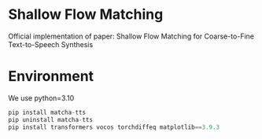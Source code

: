 # Shallow Flow Matching
Official implementation of paper: Shallow Flow Matching for Coarse-to-Fine Text-to-Speech Synthesis

# Environment
We use python=3.10
```python
pip install matcha-tts
pip uninstall matcha-tts
pip install transformers vocos torchdiffeq matplotlib==3.9.3
```